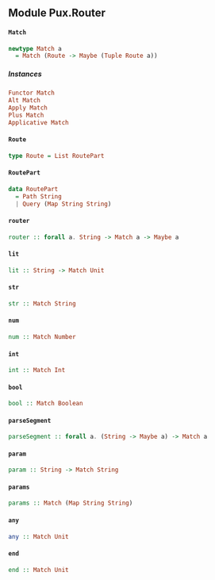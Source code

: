 ## Module Pux.Router

#### `Match`

``` purescript
newtype Match a
  = Match (Route -> Maybe (Tuple Route a))
```

##### Instances
``` purescript
Functor Match
Alt Match
Apply Match
Plus Match
Applicative Match
```

#### `Route`

``` purescript
type Route = List RoutePart
```

#### `RoutePart`

``` purescript
data RoutePart
  = Path String
  | Query (Map String String)
```

#### `router`

``` purescript
router :: forall a. String -> Match a -> Maybe a
```

#### `lit`

``` purescript
lit :: String -> Match Unit
```

#### `str`

``` purescript
str :: Match String
```

#### `num`

``` purescript
num :: Match Number
```

#### `int`

``` purescript
int :: Match Int
```

#### `bool`

``` purescript
bool :: Match Boolean
```

#### `parseSegment`

``` purescript
parseSegment :: forall a. (String -> Maybe a) -> Match a
```

#### `param`

``` purescript
param :: String -> Match String
```

#### `params`

``` purescript
params :: Match (Map String String)
```

#### `any`

``` purescript
any :: Match Unit
```

#### `end`

``` purescript
end :: Match Unit
```


